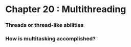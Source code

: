 # Chapter 20 : Multithreading

### Threads or thread-like abilities

### How is multitasking accomplished?

